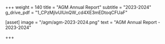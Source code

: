 +++
weight = 140
title = "AGM Annual Report"
subtitle = "2023-2024"
g_drive_pdf = "1_CPzMjlvUlUnQW_cd4XE3mEDtoqCFUaF"


[asset]
  image = "/agm/agm-2023-2024.png"
  text = "AGM Annual Report - 2023-2024"


+++

